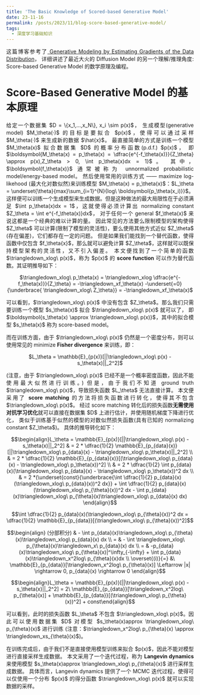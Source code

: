 ```yaml
---
title: 'The Basic Knowledge of Scored-based Generative Model'
date: 23-11-16
permalink: /posts/2023/11/blog-score-based-generative-model/
tags:
  - 深度学习基础知识
---
```


<p style="text-align:justify; text-justify:inter-ideograph;">这篇博客参考了<a href="https://yang-song.net/blog/2021/score/#connection-to-diffusion-models-and-others" target="_blank">
Generative Modeling by Estimating Gradients of the Data Distribution</a>，
详细讲述了最近大火的 Diffusion Model 的另一个理解/推理角度: Score-based Generative Model 的数学原理及编程。</p>

Score-Based Generative Model 的基本原理
===

<p style="text-align:justify; text-justify:inter-ideograph;">给定一个数据集 $D = \{x_1,...,x_N\}, x_i \sim p(x)$，
生成模型(generative model) $M_\theta(·)$ 的目标是要拟合 $p(x)$，使得可以通过采样 $M_\theta(·)$ 来生成新的数据 $\hat{x}$。
最直接简单的方式是训练一个模型 $M_\theta(x)$ 拟合数据集 $D$ 的概率分布函数(p.d.f.) $p(x)$，
即 $\boldsymbol{M_\theta(x) = p_\theta(x) = \dfrac{e^{-f_\theta(x)}}{Z_\theta} \approx p(x),Z_\theta > 0, \int p_\theta(x)dx = 1}$。
其中，$\boldsymbol{f_\theta(x)}$ 通常被称为 unnormalized probabilistic model/energy-based model。
然后使用常用的训练方式 —— maximize log-likehood (最大化对数似然)来训练模型 $M_\theta(x) = p_\theta(x)$：$L_\theta = \underset{\theta}{max}\sum_{i=1}^{N}{log\ \boldsymbol{p_\theta(x_i)}}$。
这样便可以训练一个生成模型来生成数据。但是这种做法的最大局限性在于必须满足 $\int p_\theta(x)dx = 1$，这就使得必须计算出 normalizing constant $Z_\theta = \int e^{-f_\theta(x)}dx$，
对于任何一个 general $f_\theta(x)$ 来说这都是一个经典的难以计算的量。
因此常见的方法要么限制模型的架构使得 $Z_\theta$ 可以计算(限制了模型的灵活性)，要么使用其他方式近似 $Z_\theta$ (存在偏差)，它们都存在一定的问题。
但是如果我们能找到一个替代函数，使得函数中仅包含 $f_\theta{x}$，那么就可以避免计算 $Z_\theta$，这样就可以既保持模型架构的灵活性，又不引入偏差。
本文便找到了一个简单的函数 $\triangledown_xlog\ p(x)$，称为 $p(x)$ 的 <b>score function</b> 可以作为替代函数。其证明推导如下：</p>

<center>$\triangledown_xlog\ p_\theta(x) = \triangledown_xlog \dfrac{e^{-f_\theta(x)}}{Z_\theta} = -\triangledown_xf_\theta(x) -\underset{=0}{\underbrace{ \triangledown_xlog\ Z_\theta}} = -\triangledown_xf_\theta(x)$</center>

<p style="text-align:justify; text-justify:inter-ideograph;"></p>

<p style="text-align:justify; text-justify:inter-ideograph;">可以看到，$\triangledown_xlog\ p(x)$ 中没有包含 $Z_\theta$。那么我们只需要训练一个模型 $s_\theta(x)$ 拟合 $\triangledown_xlog\ p(x)$ 就可以了，
即 $\boldsymbol{s_\theta(x) \approx \triangledown_xlog\ p(x)}$，其中的拟合模型 $s_\theta(x)$ 称为 score-based model。</p>

<p style="text-align:justify; text-justify:inter-ideograph;">而在训练方面，由于 $\triangledown_xlog\ p(x)$ 仍然是一个密度分布，则可以使用常见的 minimize <b>Fisher divergence</b> 来训练，即：</p>

<center>$L_\theta = \mathbb{E}_{p(x)}[||\triangledown_xlog\ p(x) - s_\theta(x)||_2^2]$</center>

<p style="text-align:justify; text-justify:inter-ideograph;"></p>

<p style="text-align:justify; text-justify:inter-ideograph;">(注意，由于 $\triangledown_xlog\ p(x)$ 已经不是一个概率密度函数，因此不能使用最大似然进行训练。)
但是，由于我们不知道 ground truth $\triangledown_xlog\ p(x)$，导致损失函数 $L_\theta$ 无法直接计算。
本文便采用了 <b>score matching</b> 的方法将损失函数进行转化，使得其不包含 $\triangledown_xlog\ p(x)$。
经过 score matching 转化后的损失函数<b>无需使用对抗学习优化</b>就可以直接在数据集 $D$ 上进行估计，并使用随机梯度下降进行优化，
类似于训练基于似然的模型的对数似然损失函数(具有已知的 normalizing constant $Z_\theta$)。
具体的推导转化如下：</p>

$$\begin{align}L_\theta = \mathbb{E}_{p(x)}[||\triangledown_xlog\ p(x) - s_\theta(x)||_2^2]  & = 2 * \dfrac{1}{2} \mathbb{E}_{p_{data}(x)}[||\triangledown_xlog\ p_{data}(x) - \triangledown_xlog\ p_\theta(x)||_2^2] \\ &  = 2 * \dfrac{1}{2} \mathbb{E}_{p_{data}(x)}[(\triangledown_xlog\ p_{data}(x) - \triangledown_xlog\ p_\theta(x))^2] \\ & = 2 * \dfrac{1}{2} \int p_{data}(x)(\triangledown_xlog\ p_{data}(x) - \triangledown_xlog\ p_\theta(x))^2 dx \\ & = 2  *(\underset{const}{\underbrace{\int \dfrac{1}{2} p_{data}(x)(\triangledown_xlog\ p_{data}(x))^2 dx}} + \int \dfrac{1}{2} p_{data}(x)(\triangledown_xlog\ p_{\theta}(x))^2 dx - \int p_{data}(x)\triangledown_xlog\ p_{\theta}(x)\triangledown_xlog\ p_{data}(x) dx) \end{align}$$

$$\int \dfrac{1}{2} p_{data}(x)(\triangledown_xlog\ p_{\theta}(x))^2 dx = \dfrac{1}{2} \mathbb{E}_{p_{data}}[(\triangledown_xlog\ p_{\theta}(x))^2]$$

$$\begin{align} (分部积分) & - \int p_{data}(x)\triangledown_xlog\ p_{\theta}(x)\triangledown_xlog\ p_{data}(x) dx \\ = & - \int \triangledown_xlog\ p_{\theta}(x)\triangledown_x\ p_{data}(x) dx \\ = & -p_{data}(x)\triangledown_xlog\ p_{\theta}(x)|^\infty_{-\infty} + \int p_{data}(x)\triangledown_x^2log\ p_{\theta}(x)dx \\ \overset{(i)}{=} &\ \mathbb{E}_{p_{data}}[\triangledown_x^2log\ p_{\theta}(x)] \Leftarrow |x| \rightarrow 0, p_{data}(x) \rightarrow 0 \end{align}$$

$$\begin{align}L_\theta = \mathbb{E}_{p(x)}[||\triangledown_xlog\ p(x) - s_\theta(x)||_2^2]  = 2\ \mathbb{E}_{p_{data}}[\triangledown_x^2log\ p_{\theta}(x)] + \mathbb{E}_{p_{data}}[(\triangledown_xlog\ p_{\theta}(x))^2] + const\end{align}$$

<p style="text-align:justify; text-justify:inter-ideograph;">可以看到，此时的损失函数 $L_\theta$ 不包含 $\triangledown_xlog\ p(x)$。因此可以使用数据集 $D$ 对模型 $s_\theta(x)approx \triangledown_xlog\ p_{\theta}(x)$ 进行训练
(注意：$\triangledown_x^2log\ p_{\theta}(x) \approx \triangledown_xs_{\theta}(x)$)。</p>

<p style="text-align:justify; text-justify:inter-ideograph;">在训练完成后，由于我们不是直接使用模型训练来拟合 $p(x)$，因此不能对模型进行直接采样生成数据。
本文采用了一个迭代过程，称为 <b>Langevin dynamics</b> 来使用模型 $s_\theta(x)approx \triangledown_xlog\ p_{\theta}(x)$ 进行采样生成数据。
具体而言，Langevin dynamics 提供了一个 MCMC 迭代过程，使得可以仅使用一个分布 $p(x)$ 的得分函数 $\triangledown_xlog\ p(x)$ 就可以实现数据的采样。</p>
